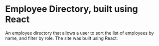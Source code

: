 # Employee Directory, built using React

An employee directory that allows a user to sort the list of employees by name, and filter by role. The site was built using React.
